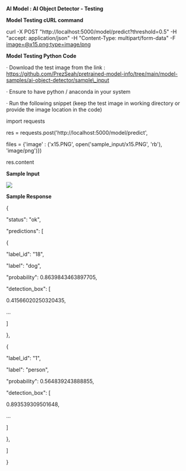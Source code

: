 
**AI Model : AI Object Detector - Testing**

**Model Testing cURL command**

curl -X POST "http://localhost:5000/model/predict?threshold\=0.5" -H "accept: application/json" -H "Content-Type: multipart/form-data" -F [image=@x15.png;type=image/png](mailto:image=@x15.png;type=image/png)

**Model Testing Python Code**

· Download the test image from the link :  
https://github.com/PrezSeah/pretrained-model-info/tree/main/model-samples/ai-object-detector/sample\_input

· Ensure to have python / anaconda in your system

· Run the following snippet (keep the test image in working directory or provide the image location in the code)

import requests

res = requests.post('http://localhost:5000/model/predict', 

 files = {'image' : ('x15.PNG', open('sample\_input/x15.PNG', 'rb'), 'image/png')})

res.content  
  

**Sample Input**

![](https://github.com/PrezSeah/pretrained-model-info/raw/main/model-samples/ai-object-detector/ai-object-detector-testing_files/image002.jpg)

**Sample Response**

{

 "status": "ok",

 "predictions": \[

 {

 "label\_id": "18",

 "label": "dog",

 "probability": 0.8639843463897705,

 "detection\_box": \[

 0.41566020250320435,

 ...

 \]

 },

 {

 "label\_id": "1",

 "label": "person",

 "probability": 0.564839243888855,

 "detection\_box": \[

 0.893539309501648,

 ...

 \]

 },

 \]

}